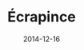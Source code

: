 ---
layout: post
title: "Écrapince"
date: 2014-12-16
categories: [Pêche]
image: http://www.pokepedia.fr/images/0/02/%C3%89crapince-RS.png
caught: Écrapince
location: Route 117
level: 35
version: OR
---